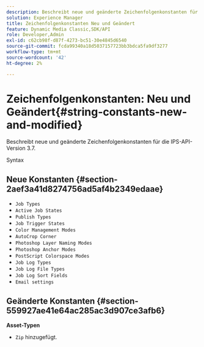 ```yaml
---
description: Beschreibt neue und geänderte Zeichenfolgenkonstanten für die IPS-API-Version 3.7.
solution: Experience Manager
title: Zeichenfolgenkonstanten Neu und Geändert
feature: Dynamic Media Classic,SDK/API
role: Developer,Admin
exl-id: c62cb98f-d87f-4273-bc51-30e4845d6540
source-git-commit: fcda99340a18d5037157723bb3bdca5fa9df3277
workflow-type: tm+mt
source-wordcount: '42'
ht-degree: 2%

---
```


# Zeichenfolgenkonstanten: Neu und Geändert{#string-constants-new-and-modified}

Beschreibt neue und geänderte Zeichenfolgenkonstanten für die IPS-API-Version 3.7.

Syntax

## Neue Konstanten {#section-2aef3a41d8274756ad5af4b2349edaae}

* `Job Types`
* `Active Job States`
* `Publish Types`
* `Job Trigger States`
* `Color Management Modes`
* `AutoCrop Corner`
* `Photoshop Layer Naming Modes`
* `Photoshop Anchor Modes`
* `PostScript Colorspace Modes`
* `Job Log Types`
* `Job Log File Types`
* `Job Log Sort Fields`
* `Email settings`

## Geänderte Konstanten {#section-559927ae41e64ac285ac3d907ce3afb6}

**Asset-Typen**

* `Zip` hinzugefügt.
